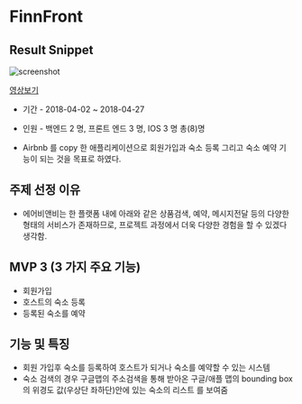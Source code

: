 # FinnFront

## Result Snippet

![screenshot](./preview.gif)

[영상보기](https://www.useloom.com/share/5337eeff4f944b8898a035724948d165)

- 기간 - 2018-04-02 ~ 2018-04-27

- 인원 - 백엔드 2 명, 프론트 엔드 3 명, IOS 3 명 총(8)명

- Airbnb 를 copy 한 애플리케이션으로 회원가입과 숙소 등록 그리고 숙소 예약 기능이 되는 것을 목표로 하였다.

## 주제 선정 이유

- 에어비앤비는 한 플랫폼 내에 아래와 같은 상품검색, 예약, 메시지전달 등의 다양한 형태의 서비스가 존재하므로, 프로젝트 과정에서 더욱 다양한 경험을 할 수 있겠다 생각함.

## MVP 3 (3 가지 주요 기능)

- 회원가입
- 호스트의 숙소 등록
- 등록된 숙소를 예약

## 기능 및 특징

- 회원 가입후 숙소를 등록하여 호스트가 되거나 숙소를 예약할 수 있는 시스템
- 숙소 검색의 경우 구글맵의 주소검색을 통해 받아온 구글/애플 맵의 bounding box 의 위경도 값(우상단 좌하단)안에 있는 숙소의 리스트 를 보여줌
